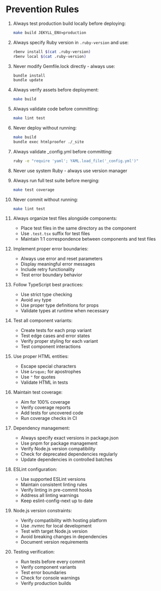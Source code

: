# Prevention Rules

1. Always test production build locally before deploying:

   ```bash
   make build JEKYLL_ENV=production
   ```

2. Always specify Ruby version in `.ruby-version` and use:

   ```bash
   rbenv install $(cat .ruby-version)
   rbenv local $(cat .ruby-version)
   ```

3. Never modify Gemfile.lock directly - always use:

   ```bash
   bundle install
   bundle update
   ```

4. Always verify assets before deployment:

   ```bash
   make build
   ```

5. Always validate code before committing:

   ```bash
   make lint test
   ```

6. Never deploy without running:

   ```bash
   make build
   bundle exec htmlproofer ./_site
   ```

7. Always validate _config.yml before committing:

   ```bash
   ruby -e "require 'yaml'; YAML.load_file('_config.yml')"
   ```

8. Never use system Ruby - always use version manager

9. Always run full test suite before merging:

   ```bash
   make test coverage
   ```

10. Never commit without running:

    ```bash
    make lint test
    ```

11. Always organize test files alongside components:
    - Place test files in the same directory as the component
    - Use `.test.tsx` suffix for test files
    - Maintain 1:1 correspondence between components and test files

12. Implement proper error boundaries:
    - Always use error and reset parameters
    - Display meaningful error messages
    - Include retry functionality
    - Test error boundary behavior

13. Follow TypeScript best practices:
    - Use strict type checking
    - Avoid `any` type
    - Use proper type definitions for props
    - Validate types at runtime when necessary

14. Test all component variants:
    - Create tests for each prop variant
    - Test edge cases and error states
    - Verify proper styling for each variant
    - Test component interactions

15. Use proper HTML entities:
    - Escape special characters
    - Use `&rsquo;` for apostrophes
    - Use `"` for quotes
    - Validate HTML in tests

16. Maintain test coverage:
    - Aim for 100% coverage
    - Verify coverage reports
    - Add tests for uncovered code
    - Run coverage checks in CI

17. Dependency management:
    - Always specify exact versions in package.json
    - Use pnpm for package management
    - Verify Node.js version compatibility
    - Check for deprecated dependencies regularly
    - Update dependencies in controlled batches

18. ESLint configuration:
    - Use supported ESLint versions
    - Maintain consistent linting rules
    - Verify linting in pre-commit hooks
    - Address all linting warnings
    - Keep eslint-config-next up to date

19. Node.js version constraints:
    - Verify compatibility with hosting platform
    - Use .nvmrc for local development
    - Test with target Node.js version
    - Avoid breaking changes in dependencies
    - Document version requirements

20. Testing verification:
    - Run tests before every commit
    - Verify component variants
    - Test error boundaries
    - Check for console warnings
    - Verify production builds
